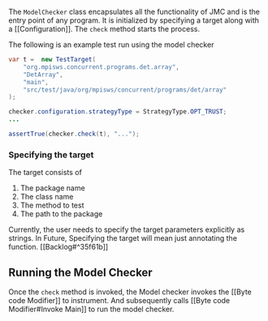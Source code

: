 The `ModelChecker` class encapsulates all the functionality of JMC and is the entry point of any program. It is initialized by specifying a target along with a [[Configuration]]. The `check` method starts the process.

The following is an example test run using the model checker

``` java
var t =  new TestTarget(  
	"org.mpisws.concurrent.programs.det.array",  
	"DetArray",  
	"main",  
	"src/test/java/org/mpisws/concurrent/programs/det/array"
);  

checker.configuration.strategyType = StrategyType.OPT_TRUST;  
...

assertTrue(checker.check(t), "...");
```

### Specifying the target

The target consists of 
1. The package name
2. The class name
3. The method to test
4. The path to the package

Currently, the user needs to specify the target parameters explicitly as strings. In Future, Specifying the target will mean just annotating the function. [[Backlog#^35f61b]]

## Running the Model Checker

Once the `check` method is invoked, the Model checker invokes the [[Byte code Modifier]] to instrument. And subsequently calls [[Byte code Modifier#Invoke Main]] to run the model checker.